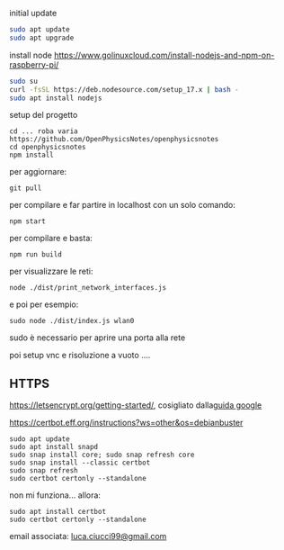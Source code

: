 

initial update
```sh
sudo apt update
sudo apt upgrade
```

install node
https://www.golinuxcloud.com/install-nodejs-and-npm-on-raspberry-pi/
```sh
sudo su
curl -fsSL https://deb.nodesource.com/setup_17.x | bash -
sudo apt install nodejs
```

setup del progetto
```
cd ... roba varia
https://github.com/OpenPhysicsNotes/openphysicsnotes
cd openphysicsnotes
npm install
```

per aggiornare:
```
git pull
```

per compilare e far partire in localhost con un solo comando:
```
npm start
```

per compilare e basta:
```
npm run build
```

per visualizzare le reti:
```
node ./dist/print_network_interfaces.js
```

e poi per esempio:
```
sudo node ./dist/index.js wlan0
```
sudo è necessario per aprire una porta alla rete


poi setup vnc e risoluzione a vuoto ....


## HTTPS

https://letsencrypt.org/getting-started/, cosigliato dalla[guida google](https://support.google.com/domains/answer/7630973?hl=it&visit_id=637891518268132376-3152206&rd=1)

https://certbot.eff.org/instructions?ws=other&os=debianbuster

```
sudo apt update
sudo apt install snapd
sudo snap install core; sudo snap refresh core
sudo snap install --classic certbot
sudo snap refresh
sudo certbot certonly --standalone
```

non mi funziona... allora:

```
sudo apt install certbot
sudo certbot certonly --standalone
```
email associata: luca.ciucci99@gmail.com
